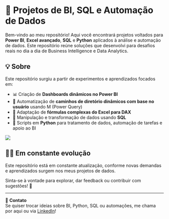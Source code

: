 # 🧠 Projetos de BI, SQL e Automação de Dados

Bem-vindo ao meu repositório! Aqui você encontrará projetos voltados para **Power BI**, **Excel avançado**, **SQL** e **Python** aplicados à análise e automação de dados. Este repositório reúne soluções que desenvolvi para desafios reais no dia a dia de Business Intelligence e Data Analytics.

## 💡 Sobre

Este repositório surgiu a partir de experimentos e aprendizados focados em:

- 📊 Criação de **Dashboards dinâmicos no Power BI**
- 📁 Automatização de **caminhos de diretório dinâmicos com base no usuário** usando M (Power Query)
- 🧮 Adaptação de **fórmulas complexas do Excel para DAX**
- 🧩 Manipulação e transformação de dados usando **SQL**
- 🐍 Scripts em **Python** para tratamento de dados, automação de tarefas e apoio ao BI

<picture>
  <source
    srcset="https://github-readme-stats.vercel.app/api?username=anuraghazra&show_icons=true&theme=dark"
    media="(prefers-color-scheme: dark)"
  />
  <source
    srcset="https://github-readme-stats.vercel.app/api?username=FerreiraWilliam&show_icons=true"
    media="(prefers-color-scheme: light), (prefers-color-scheme: no-preference)"
  />
  <img src="https://github-readme-stats.vercel.app/api?username=anuraghazra&show_icons=true" />
</picture>

## 👨‍💻 Em constante evolução

Este repositório está em constante atualização, conforme novas demandas e aprendizados surgem nos meus projetos de dados.

Sinta-se à vontade para explorar, dar feedback ou contribuir com sugestões! 🚀

---

🧩 **Contato**  
Se quiser trocar ideias sobre BI, Python, SQL ou automações, me chama por aqui ou via [LinkedIn](https://www.linkedin.com/in/william-ferreira-867b19138/)!


